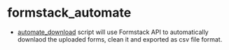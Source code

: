 # formstack_automate

- [automate_download]() script will use Formstack API to automatically downlaod the uploaded forms, clean it and exported as csv file format.
